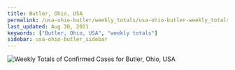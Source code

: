 ```yaml
---
title: Butler, Ohio, USA
permalink: /usa-ohio-butler/weekly_totals/usa-ohio-butler-weekly_totals.html
last_updated: Aug 30, 2021
keywords: ["Butler, Ohio, USA", "weekly totals"]
sidebar: usa-ohio-butler_sidebar
---
```


![Weekly Totals of Confirmed Cases for Butler, Ohio, USA](/covid_tracker/images/graphs/usa-ohio-butler-weekly_totals_graph.png)
